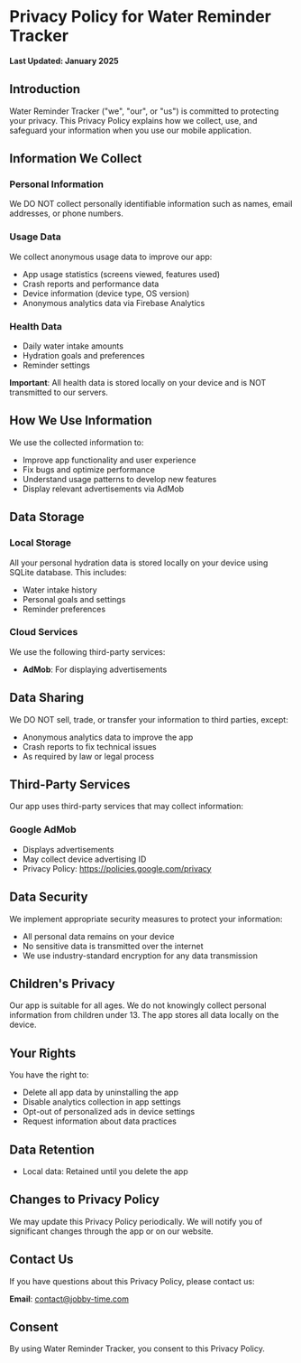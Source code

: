 # Privacy Policy for Water Reminder Tracker

**Last Updated: January 2025**

## Introduction

Water Reminder Tracker ("we", "our", or "us") is committed to protecting your privacy. This Privacy Policy explains how we collect, use, and safeguard your information when you use our mobile application.

## Information We Collect

### Personal Information
We DO NOT collect personally identifiable information such as names, email addresses, or phone numbers.

### Usage Data
We collect anonymous usage data to improve our app:
- App usage statistics (screens viewed, features used)
- Crash reports and performance data
- Device information (device type, OS version)
- Anonymous analytics data via Firebase Analytics

### Health Data
- Daily water intake amounts
- Hydration goals and preferences
- Reminder settings

**Important**: All health data is stored locally on your device and is NOT transmitted to our servers.

## How We Use Information

We use the collected information to:
- Improve app functionality and user experience
- Fix bugs and optimize performance
- Understand usage patterns to develop new features
- Display relevant advertisements via AdMob

## Data Storage

### Local Storage
All your personal hydration data is stored locally on your device using SQLite database. This includes:
- Water intake history
- Personal goals and settings
- Reminder preferences

### Cloud Services
We use the following third-party services:
- **AdMob**: For displaying advertisements

## Data Sharing

We DO NOT sell, trade, or transfer your information to third parties, except:
- Anonymous analytics data to improve the app
- Crash reports to fix technical issues
- As required by law or legal process

## Third-Party Services

Our app uses third-party services that may collect information:

### Google AdMob
- Displays advertisements
- May collect device advertising ID
- Privacy Policy: https://policies.google.com/privacy

## Data Security

We implement appropriate security measures to protect your information:
- All personal data remains on your device
- No sensitive data is transmitted over the internet
- We use industry-standard encryption for any data transmission

## Children's Privacy

Our app is suitable for all ages. We do not knowingly collect personal information from children under 13. The app stores all data locally on the device.

## Your Rights

You have the right to:
- Delete all app data by uninstalling the app
- Disable analytics collection in app settings
- Opt-out of personalized ads in device settings
- Request information about data practices

## Data Retention

- Local data: Retained until you delete the app

## Changes to Privacy Policy

We may update this Privacy Policy periodically. We will notify you of significant changes through the app or on our website.

## Contact Us

If you have questions about this Privacy Policy, please contact us:

**Email**: contact@jobby-time.com  

## Consent

By using Water Reminder Tracker, you consent to this Privacy Policy.
